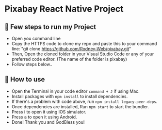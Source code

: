 # Pixabay React Native Project

## 🚀 Few steps to run my Project

- Open you command line
- Copy the HTTPS code to clone my repo and paste this to your command line: "git clone https://github.com/Rodney-Web/pixabay.git"
- Then, Open the cloned folder in your Visual Studio Code or any of your preferred code editor. (The name of the folder is pixabay)
- Follow steps below..

## 🚀 How to use

- Open the Terminal in your code editor `command + J` if using Mac.
- Install packages with `npm install` to install dependencies.
- If there's a problem with code above, run `npm install legacy-peer-deps`.
- Once dependencies are installed, Run `npm start` to start the bundler.
- Press i to open it using IOS simulator.
- Press a to open it using Android.
- Done! Thank you and GodBless you!

